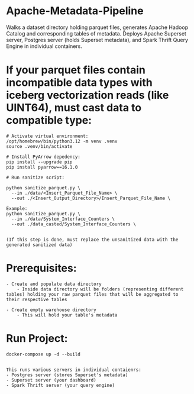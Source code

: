 # Apache-Metadata-Pipeline
Walks a dataset directory holding parquet files, generates Apache Hadoop Catalog and corresponding tables of metadata. Deploys Apache Superset server, Postgres server (holds Superset metadata), and Spark Thrift Query Engine in individual containers.


# If your parquet files contain incompatible data types with iceberg vectorization reads (like UINT64), must cast data to compatible type:
    # Activate virtual environment:
    /opt/homebrew/bin/python3.12 -m venv .venv
    source .venv/bin/activate

    # Install PyArrow depedency:
    pip install --upgrade pip
    pip install pyarrow==16.1.0

    # Run sanitize script:

    python sanitize_parquet.py \
      --in ./data/<Insert_Parquet_File_Name> \
      --out ./<Insert_Output_Directory>/Insert_Parquet_File_Name \

    Example:
    python sanitize_parquet.py \
      --in ./data/System_Interface_Counters \
      --out ./data_casted/System_Interface_Counters \


    (If this step is done, must replace the unsanitized data with the generated sanitized data)


# Prerequisites:
    - Create and populate data directory
        - Inside data directory will be folders (representing different tables) holding your raw parquet files that will be aggregated to their respective tables
    
    - Create empty warehouse directory
        - This will hold your table's metadata

# Run Project:
    docker-compose up -d --build


    This runs various servers in individual contaienrs:
    - Postgres server (stores Superset's metadata)
    - Superset server (your dashboard)
    - Spark Thrift server (your query engine) 
    
